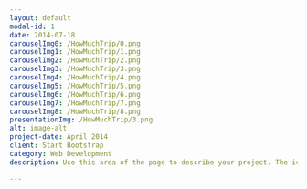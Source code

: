 ```yaml
---
layout: default
modal-id: 1
date: 2014-07-18
carouselImg0: /HowMuchTrip/0.png
carouselImg1: /HowMuchTrip/1.png
carouselImg2: /HowMuchTrip/2.png
carouselImg3: /HowMuchTrip/3.png
carouselImg4: /HowMuchTrip/4.png
carouselImg5: /HowMuchTrip/5.png
carouselImg6: /HowMuchTrip/6.png
carouselImg7: /HowMuchTrip/7.png
carouselImg8: /HowMuchTrip/8.png
presentationImg: /HowMuchTrip/3.png
alt: image-alt
project-date: April 2014
client: Start Bootstrap
category: Web Development
description: Use this area of the page to describe your project. The icon above is part of a free icon set by <a href="https://sellfy.com/p/8Q9P/jV3VZ/">Flat Icons</a>. On their website, you can download their free set with 16 icons, or you can purchase the entire set with 146 icons for only $12!

---
```

